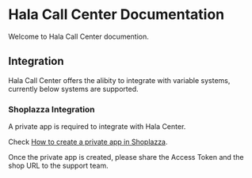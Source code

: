 # Hala Call Center Documentation

Welcome to Hala Call Center documention.

## Integration
Hala Call Center offers the alibity to integrate with variable systems, currently below systems are supported.

### Shoplazza Integration

A private app is required to integrate with Hala Center.

Check [How to create a private app in Shoplazza](shoplazza/CreatePrivateApp.md).

Once the private app is created, please share the Access Token and the shop URL to the support team.

